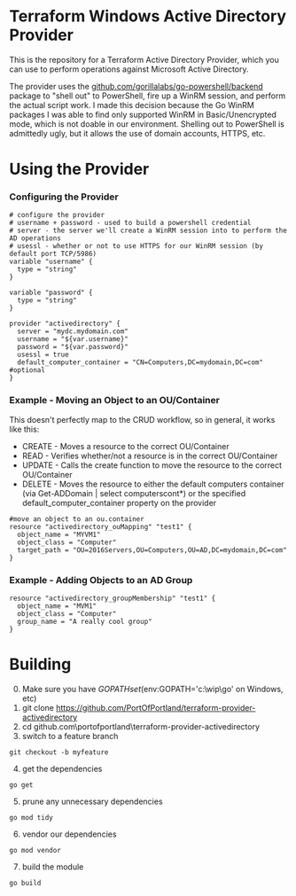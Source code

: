 # Terraform Windows Active Directory Provider

This is the repository for a Terraform Active Directory Provider, which you can use to perform operations against Microsoft Active Directory.

The provider uses the [github.com/gorillalabs/go-powershell/backend](github.com/gorillalabs/go-powershell/backend) package to "shell out" to PowerShell, fire up a WinRM session, and perform the actual script work. I made this decision because the Go WinRM packages I was able to find only supported WinRM in Basic/Unencrypted mode, which is not doable in our environment. Shelling out to PowerShell is admittedly ugly, but it allows the use of domain accounts, HTTPS, etc.

# Using the Provider

### Configuring the Provider

```hcl
# configure the provider
# username + password - used to build a powershell credential
# server - the server we'll create a WinRM session into to perform the AD operations
# usessl - whether or not to use HTTPS for our WinRM session (by default port TCP/5986)
variable "username" {
  type = "string"
}

variable "password" {
  type = "string"
}

provider "activedirectory" {
  server = "mydc.mydomain.com"
  username = "${var.username}"
  password = "${var.password}"
  usessl = true
  default_computer_container = "CN=Computers,DC=mydomain,DC=com" #optional
}
```

### Example - Moving an Object to an OU/Container

This doesn't perfectly map to the CRUD workflow, so in general, it works like this:

* CREATE - Moves a resource to the correct OU/Container
* READ - Verifies whether/not a resource is in the correct OU/Container
* UPDATE - Calls the create function to move the resource to the correct OU/Container
* DELETE - Moves the resource to either the default computers container (via Get-ADDomain | select computerscont*) or the specified default_computer_container property on the provider

```hcl
#move an object to an ou.container
resource "activedirectory_ouMapping" "test1" {
  object_name = "MYVM1"
  object_class = "Computer"
  target_path = "OU=2016Servers,OU=Computers,OU=AD,DC=mydomain,DC=com"
}
```

### Example - Adding Objects to an AD Group

```hcl
resource "activedirectory_groupMembership" "test1" {
  object_name = "MVM1"
  object_class = "Computer"
  group_name = "A really cool group"
}
```

# Building
0. Make sure you have $GOPATH set ($env:GOPATH='c:\wip\go' on Windows, etc)
1. git clone https://github.com/PortOfPortland/terraform-provider-activedirectory 
2. cd github.com\portofportland\terraform-provider-activedirectory
3. switch to a feature branch
```
git checkout -b myfeature
```
4. get the dependencies
```
go get
```
5. prune any unnecessary dependencies
```
go mod tidy
```
6. vendor our dependencies
```
go mod vendor
```
7. build the module
```
go build
```

